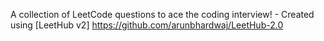 
A collection of LeetCode questions to ace the coding interview! - Created using [LeetHub v2] https://github.com/arunbhardwaj/LeetHub-2.0 
 
 
 
 
 

